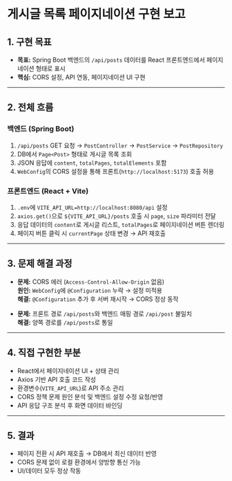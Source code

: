 # 게시글 목록 페이지네이션 구현 보고

## 1. 구현 목표
- **목표:** Spring Boot 백엔드의 `/api/posts` 데이터를 React 프론트엔드에서 페이지네이션 형태로 표시
- **핵심:** CORS 설정, API 연동, 페이지네이션 UI 구현

---

## 2. 전체 흐름

### 백엔드 (Spring Boot)
1. `/api/posts` GET 요청 → `PostController` → `PostService` → `PostRepository`
2. DB에서 `Page<Post>` 형태로 게시글 목록 조회
3. JSON 응답에 `content`, `totalPages`, `totalElements` 포함
4. `WebConfig`의 CORS 설정을 통해 프론트(`http://localhost:5173`) 호출 허용

### 프론트엔드 (React + Vite)
1. `.env`에 `VITE_API_URL=http://localhost:8080/api` 설정
2. `axios.get()`으로 `${VITE_API_URL}/posts` 호출 시 `page`, `size` 파라미터 전달
3. 응답 데이터의 `content`로 게시글 리스트, `totalPages`로 페이지네이션 버튼 렌더링
4. 페이지 버튼 클릭 시 `currentPage` 상태 변경 → API 재호출

---

## 3. 문제 해결 과정

- **문제:** CORS 에러 (`Access-Control-Allow-Origin` 없음)  
  **원인:** `WebConfig`에 `@Configuration` 누락 → 설정 미적용  
  **해결:** `@Configuration` 추가 후 서버 재시작 → CORS 정상 동작

- **문제:** 프론트 경로 `/api/posts`와 백엔드 매핑 경로 `/api/post` 불일치  
  **해결:** 양쪽 경로를 `/api/posts`로 통일

---

## 4. 직접 구현한 부분
- React에서 페이지네이션 UI + 상태 관리
- Axios 기반 API 호출 코드 작성
- 환경변수(`VITE_API_URL`)로 API 주소 관리
- CORS 정책 문제 원인 분석 및 백엔드 설정 수정 요청/반영
- API 응답 구조 분석 후 화면 데이터 바인딩

---

## 5. 결과
- 페이지 전환 시 API 재호출 → DB에서 최신 데이터 반영
- CORS 문제 없이 로컬 환경에서 양방향 통신 가능
- UI/데이터 모두 정상 작동
